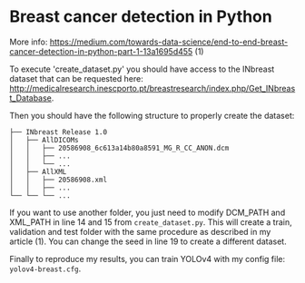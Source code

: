 # Breast cancer detection in Python 

More info: https://medium.com/towards-data-science/end-to-end-breast-cancer-detection-in-python-part-1-13a1695d455 (1)

To execute 'create_dataset.py' you should have access to the INbreast dataset that can be requested here: http://medicalresearch.inescporto.pt/breastresearch/index.php/Get_INbreast_Database.

Then you should have the following structure to properly create the dataset:

```.
├── INbreast Release 1.0
│   ├── AllDICOMs
│   │   ├── 20586908_6c613a14b80a8591_MG_R_CC_ANON.dcm
│   │   ├── ...
│   │   └── ...
│   ├── AllXML
│   │   ├── 20586908.xml
│   │   ├── ...
└── └── └── ...
```

If you want to use another folder, you just need to modify DCM_PATH and XML_PATH in line 14 and 15 from ```create_dataset.py```. This will create a train, validation and test folder with the same procedure as described in my article (1). You can change the seed in line 19 to create a different dataset. 

Finally to reproduce my results, you can train YOLOv4 with my config file: ```yolov4-breast.cfg```.
